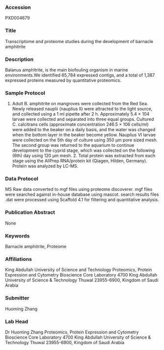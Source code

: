 ### Accession
PXD004679

### Title
Transcriptome and proteome studies during the development of barnacle amphitrite

### Description
Balanus amphitrite, is the main biofouling organism in marine environments.We identified 65,784 expressed contigs, and a total of 1,387 expressed proteins measured by quantitative proteomics.

### Sample Protocol
1. Adult B. amphitrite on mangroves were collected from the Red Sea. Newly released nauplii (nauplius II) were attracted to the light source, and collected using a 1 ml pipette after 2 h. Approximately 5.4 × 104 larvae were collected and separated into three equal groups. Cultured C. calcitrans cells (approximate concentration 246.5 × 106 cells/ml) were added to the beaker on a daily basis, and the water was changed when the bottom layer in the beaker become yellow. Nauplius VI larvae were collected on the 5th day of culture using 350 µm pore sized mesh. The second group was returned to the aquarium to continue development to the cyprid stage, which was collected on the following (6th) day using 120 µm mesh. 2. Total protein was extracted from each stage using the AllPrep RNA/protein kit (Qiagen, Hilden, Germany). Protein was analyzed by LC-MS.

### Data Protocol
MS Raw data converted to mgf files using proteome discoverer. mgf files were searched against in-house database using mascot. search results files .dat were processed using Scaffold 4.1 for filtering and quantitative analysis.

### Publication Abstract
None

### Keywords
Barnacle amphitrite, Proteome

### Affiliations
King Abdullah University of Science and Technology
Proteomics, Protein Expression and Cytometry Bioscience Core Laboratory 4700 King Abdullah University of Science & Technology Thuwal 23955-6900, Kingdom of Saudi Arabia

### Submitter
Huoming Zhang

### Lab Head
Dr Huoming Zhang
Proteomics, Protein Expression and Cytometry Bioscience Core Laboratory 4700 King Abdullah University of Science & Technology Thuwal 23955-6900, Kingdom of Saudi Arabia


